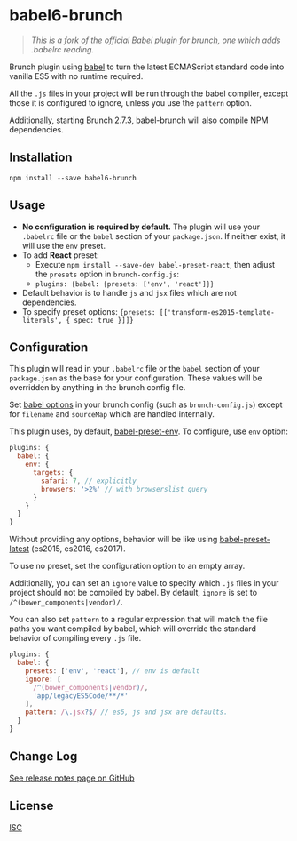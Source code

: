 babel6-brunch
=============

> *This is a fork of the official Babel plugin for brunch, one which adds .babelrc reading.*

Brunch plugin using [babel](https://github.com/babel/babel) to turn the latest
ECMAScript standard code into vanilla ES5 with no runtime required.

All the `.js` files in your project will be run through the babel compiler,
except those it is configured to ignore, unless you use the `pattern` option.

Additionally, starting Brunch 2.7.3, babel-brunch will also compile NPM dependencies.

Installation
------------

`npm install --save babel6-brunch`

Usage
-----

- **No configuration is required by default.** The plugin will use your `.babelrc` file or the `babel` section of your `package.json`. If neither exist, it will use the `env` preset.
- To add **React** preset:
    - Execute `npm install --save-dev babel-preset-react`, then adjust the `presets` option in `brunch-config.js`:
    - `plugins: {babel: {presets: ['env', 'react']}}`
- Default behavior is to handle `js` and `jsx` files which are not dependencies.
- To specify preset options: `{presets: [['transform-es2015-template-literals', { spec: true }]]}`

Configuration
-------------

This plugin will read in your `.babelrc` file or the `babel` section of your
`package.json` as the base for your configuration. These values will be
overridden by anything in the brunch config file.

Set [babel options](https://babeljs.io/docs/usage/options) in your brunch
config (such as `brunch-config.js`) except for `filename` and `sourceMap`
which are handled internally.

This plugin uses, by default,
[babel-preset-env](https://github.com/babel/babel-preset-env/).
To configure, use `env` option:

```js
plugins: {
  babel: {
    env: {
      targets: {
        safari: 7, // explicitly
        browsers: '>2%' // with browserslist query
      }
    }
  }
}
```
Without providing any options, behavior will be like using [babel-preset-latest](https://babeljs.io/docs/plugins/preset-latest/) (es2015, es2016, es2017).

To use no preset, set the configuration option to an empty array.

Additionally, you can set an `ignore` value to specify which `.js` files in
your project should not be compiled by babel. By default, `ignore` is set to
`/^(bower_components|vendor)/`.

You can also set `pattern` to a regular expression that will match the file
paths you want compiled by babel, which will override the standard behavior of
compiling every `.js` file.

```js
plugins: {
  babel: {
    presets: ['env', 'react'], // env is default
    ignore: [
      /^(bower_components|vendor)/,
      'app/legacyES5Code/**/*'
    ],
    pattern: /\.jsx?$/ // es6, js and jsx are defaults.
  }
}
```

Change Log
----------
[See release notes page on GitHub](https://github.com/babel/babel-brunch/releases)

License
-------
[ISC](https://raw.github.com/babel/babel-brunch/master/LICENSE)
